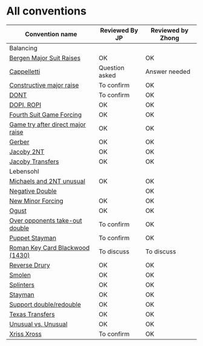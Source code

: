 # All conventions

| Convention name | Reviewed By JP | Reviewed by Zhong |
| --- | --- | --- |
| Balancing | | |
| [Bergen Major Suit Raises](bergen.md) | OK | OK |
| [Cappelletti](cappelletti.md) | Question asked | Answer needed  |
| [Constructive major raise](constructive-major-raise.md) | To confirm  | OK |
| [DONT](dont.md) | To confirm | OK |
| [DOPI, ROPI](dopi.md) | OK | OK |
| [Fourth Suit Game Forcing](fourth-suit-forcing.md) | OK | OK |
| [Game try after direct major raise](game-try-help-suit.md) | OK |OK |
| [Gerber](gerber.md) | OK | OK|
| [Jacoby 2NT](jacoby-2nt.md) | OK | OK |
| [Jacoby Transfers](jacoby-transfers.md) | OK | OK |
| Lebensohl | | |
| [Michaels and 2NT unusual](michaels.md) | OK | OK |
| [Negative Double](negative-double.md) | | OK |
| [New Minor Forcing](new-minor-forcing.md) | OK | OK|
| [Ogust](ogust.md) | OK | OK |
| [Over opponents take-out double](over-opponents-take-out-double.md) | To confirm  | OK |
| [Puppet Stayman](puppet-stayman.md) | To confirm  | OK |
| [Roman Key Card Blackwood (1430)](1430.md) | To discuss | To discuss |
| [Reverse Drury](drury-reversed.md) | OK | OK |
| [Smolen](smolen.md) | OK |OK |
| [Splinters](splinters.md) | OK | OK  |
| [Stayman](stayman.md) | OK  | OK |
| [Support double/redouble](support-double-redouble.md) | OK | OK |
| [Texas Transfers](texas-transfers.md) | OK |OK |
| [Unusual vs. Unusual](unusual-over-unusual.md) | OK |OK |
| [Xriss Xross](xriss-xross.md) | To confirm  | OK |



